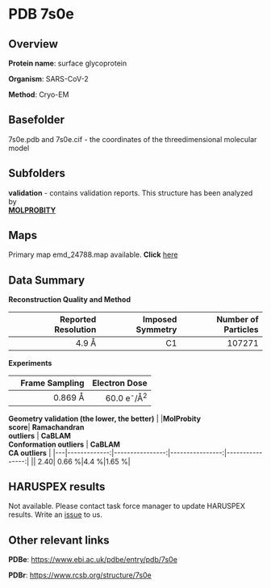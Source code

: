 # PDB 7s0e

## Overview

**Protein name**: surface glycoprotein

**Organism**: SARS-CoV-2

**Method**: Cryo-EM



## Basefolder

7s0e.pdb and 7s0e.cif - the coordinates of the threedimensional molecular model

## Subfolders





**validation** - contains validation reports. This structure has been analyzed by <br>  [**MOLPROBITY**](https://github.com/thorn-lab/coronavirus_structural_task_force/tree/master/pdb/surface_glycoprotein/SARS-CoV-2/7s0e/validation/molprobity)    



## Maps

Primary map emd_24788.map available. **Click** [here](http://ftp.wwpdb.org/pub/emdb/structures/EMD-24788/map/) 

## Data Summary
**Reconstruction Quality and Method**

|   | Reported Resolution | Imposed Symmetry | Number of Particles |
|---|-------------:|----------------:|--------------:|
|   |4.9 Å|C1|107271|

**Experiments**

|   | Frame Sampling | Electron Dose |
|---|-------------:|----------------:|
|   |0.869 Å|60.0 e<sup>-</sup>/Å<sup>2</sup>|

**Geometry validation (the lower, the better)**
|   |**MolProbity<br>score**| **Ramachandran<br>outliers** | **CaBLAM<br>Conformation outliers** | **CaBLAM<br>CA outliers** |
|---|-------------:|----------------:|----------------:|----------------:|
||  2.40|  0.66 %|4.4 %|1.65 %|

## HARUSPEX results

Not available. Please contact task force manager to update HARUSPEX results. Write an [issue](https://github.com/thorn-lab/coronavirus_structural_task_force/issues) to us.

## Other relevant links 
**PDBe**:  https://www.ebi.ac.uk/pdbe/entry/pdb/7s0e
 
**PDBr**: https://www.rcsb.org/structure/7s0e 
